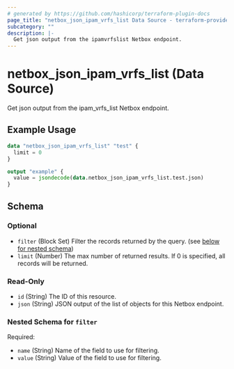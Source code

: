 ```yaml
---
# generated by https://github.com/hashicorp/terraform-plugin-docs
page_title: "netbox_json_ipam_vrfs_list Data Source - terraform-provider-netbox"
subcategory: ""
description: |-
  Get json output from the ipamvrfslist Netbox endpoint.
---
```


# netbox_json_ipam_vrfs_list (Data Source)

Get json output from the ipam_vrfs_list Netbox endpoint.

## Example Usage

```terraform
data "netbox_json_ipam_vrfs_list" "test" {
  limit = 0
}

output "example" {
  value = jsondecode(data.netbox_json_ipam_vrfs_list.test.json)
}
```

<!-- schema generated by tfplugindocs -->
## Schema

### Optional

- `filter` (Block Set) Filter the records returned by the query. (see [below for nested schema](#nestedblock--filter))
- `limit` (Number) The max number of returned results. If 0 is specified, all records will be returned.

### Read-Only

- `id` (String) The ID of this resource.
- `json` (String) JSON output of the list of objects for this Netbox endpoint.

<a id="nestedblock--filter"></a>
### Nested Schema for `filter`

Required:

- `name` (String) Name of the field to use for filtering.
- `value` (String) Value of the field to use for filtering.


